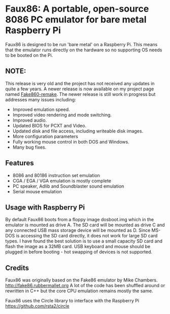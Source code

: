 # Faux86: A portable, open-source 8086 PC emulator for bare metal Raspberry Pi
Faux86 is designed to be run 'bare metal' on a Raspberry Pi. This means that the emulator runs directly on the hardware so no supporting OS needs to be booted on the Pi.

## NOTE:
This release is very old and the project has not received any updates in quite a few years.
A newer release is now available on my project page named [Fake860-remake](https://github.com/ArnoldUK/Faux86-remake).
The newer release is still work in progress but addresses many issues including:
- Improved emulation speed.
- Improved video rendering and mode switching.
- Improved audio.
- Updated BIOS for PCXT and Video.
- Updated disk and file access, including writeable disk images.
- More configuration parameters
- Fully working mouse control in both DOS and Windows.
- Many bug fixes.

## Features
- 8086 and 80186 instruction set emulation
- CGA / EGA / VGA emulation is mostly complete
- PC speaker, Adlib and Soundblaster sound emulation
- Serial mouse emulation

## Usage with Raspberry Pi
By default Faux86 boots from a floppy image dosboot.img which in the emulator is mounted as drive A. The SD card will be mounted as drive C and any connected USB mass storage device will be mounted as D.
Since MS-DOS is accessing the SD card directly, it does not work for large SD card types. I have found the best solution is to use a small capacity SD card and flash the image as a 32MB card.
USB keyboard and mouse should be plugged in before booting - hot swapping of devices is not supported.

## Credits
Faux86 was originally based on the Fake86 emulator by Mike Chambers. 
http://fake86.rubbermallet.org
A lot of the code has been shuffled around or rewritten in C++ but the core CPU emulation remains mostly the same.

Faux86 uses the Circle library to interface with the Raspberry Pi
https://github.com/rsta2/circle



  
